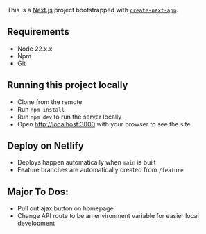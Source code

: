 This is a [Next.js](https://nextjs.org) project bootstrapped with [`create-next-app`](https://nextjs.org/docs/app/api-reference/cli/create-next-app).

## Requirements
- Node 22.x.x
- Npm
- Git

## Running this project locally
- Clone from the remote
- Run `npm install`
- Run `npm dev` to run the server locally
- Open [http://localhost:3000](http://localhost:3000) with your browser to see the site.

## Deploy on Netlify
- Deploys happen automatically when `main` is built
- Feature branches are automatically created from `/feature`

## Major To Dos:
- Pull out ajax button on homepage
- Change API route to be an environment variable for easier local development